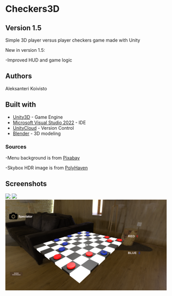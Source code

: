 # Checkers3D

## Version 1.5

Simple 3D player versus player checkers game made with Unity

New in version 1.5:

-Improved HUD and game logic

## Authors

Aleksanteri Koivisto

## Built with

* [Unity3D](https://unity3d.com/) - Game Engine
* [Microsoft Visual Studio 2022](https://visualstudio.microsoft.com/) - IDE
* [UnityCloud](https://cloud.unity.com/home/login) - Version Control
* [Blender](https://www.blender.org/) - 3D modeling

### Sources

-Menu background is from [Pixabay](https://pixabay.com/)

-Skybox HDR image is from [PolyHaven](https://polyhaven.com/hdris/skies)

## Screenshots
<img src="Screenshots/gamemenu.png" width="720">

<img src="Screenshots/gameview.png" width="720">

<img src="Screenshots/freecamera.png" width="720">

